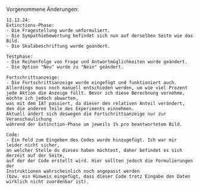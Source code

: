 Vorgenommene Änderungen:

    12.12.24:
    Extinctions-Phase:
    - Die Fragestellung wurde umformuliert.
    - Die Sympathiebewertung befindet sich nun auf derselben Seite wie das Bild.
    - Die Skalabeschriftung wurde geändert.

    Testphase:
    - Die Reihenfolge von Frage und Antwortmöglichkeiten wurde geändert.
    - Die Option "Neu" wurde zu "Nein" geändert.

    Fortschrittsanzeige:
    - Die Fortschrittsanzeige wurde eingefügt und funktioniert auch.
    Allerdings muss noch manuell entschieden werden, um wie viel Prozent
    jede Aktion die Anzeige füllt. Bevor ich diese Berechnung vornehme, möchte ich jedoch abwarten,
    was mit dem IAT passiert, da dieser den relativen Anteil verändert, 
    den die anderen Teile des Experiments einnehmen.
    Aktuell ändert sich deswegen die Fortschrittsanzeige nur zur Veranschaulichung
    während der Extinction-Phase um jeweils 1% pro beantwortetem Bild.
    
    Code:
    - Ein Feld zum Eingeben des Codes wurde hinzugefügt. Ich war mir leider nicht sicher,
    an welcher Stelle du dieses haben möchtest, daher befindet es sich derzeit auf der Seite, 
    auf der der Code erstellt wird. Hier sollten jedoch die Formulierungen der 
    Instruktionen wahrscheinlich noch angepasst werden 
    (bzw. ein Hinweis eingefügt, dass dieser Code trotz Eingabe den Daten 
    wirklich nicht zuordenbar ist).

